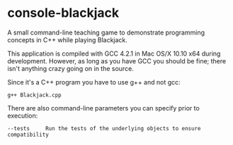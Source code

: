 # console-blackjack
A small command-line teaching game to demonstrate programming concepts in C++ while playing Blackjack.

This application is compiled with GCC 4.2.1 in Mac OS/X 10.10 x64 during development. However, as long as you have GCC you should be fine; there isn't anything crazy going on in the source.

Since it's a C++ program you have to use g++ and not gcc:

	g++ Blackjack.cpp

There are also command-line parameters you can specify prior to execution:

	--tests 	Run the tests of the underlying objects to ensure compatibility